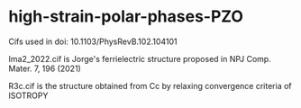 # high-strain-polar-phases-PZO
Cifs used in  doi: 10.1103/PhysRevB.102.104101

Ima2_2022.cif is Jorge's ferrielectric structure proposed in NPJ Comp. Mater. 7, 196 (2021)

R3c.cif is the structure obtained from Cc by relaxing convergence criteria of ISOTROPY
